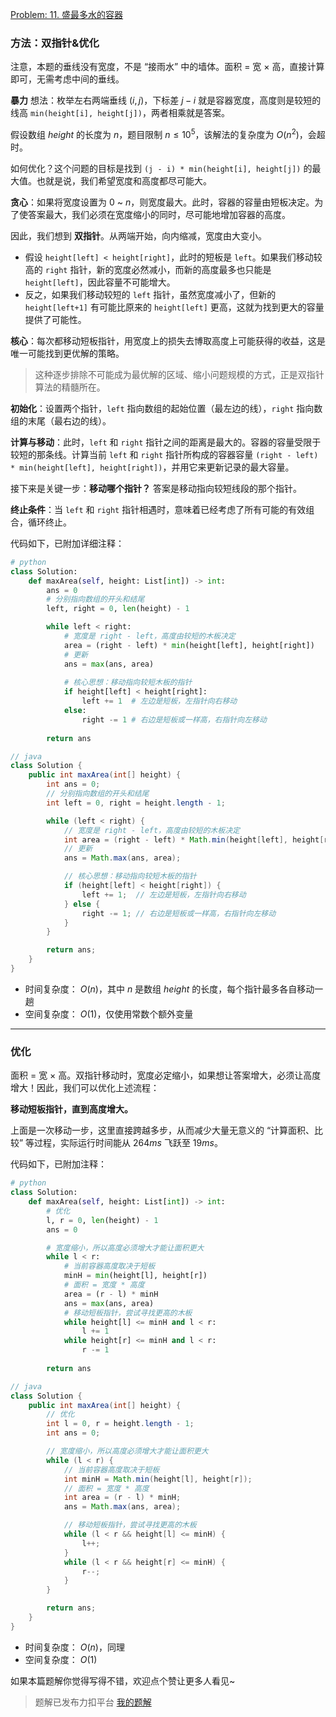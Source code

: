 [Problem: 11. 盛最多水的容器](https://leetcode.cn/problems/container-with-most-water/description/)

### 方法：双指针&优化

注意，本题的垂线没有宽度，不是 “接雨水” 中的墙体。面积 = 宽 $\times$ 高，直接计算即可，无需考虑中间的垂线。

**暴力** 想法：枚举左右两端垂线 $(i,j)$，下标差 $j-i$ 就是容器宽度，高度则是较短的线高 `min(height[i], height[j])`，两者相乘就是答案。

假设数组 $height$ 的长度为 $n$，题目限制 $n\leq 10^5$，该解法的复杂度为 $O(n^2)$，会超时。

如何优化？这个问题的目标是找到 `(j - i) * min(height[i], height[j])` 的最大值。也就是说，我们希望宽度和高度都尽可能大。

**贪心**：如果将宽度设置为 $0$ ~ $n$，则宽度最大。此时，容器的容量由短板决定。为了使答案最大，我们必须在宽度缩小的同时，尽可能地增加容器的高度。

因此，我们想到 **双指针**。从两端开始，向内缩减，宽度由大变小。

- 假设 `height[left] < height[right]`，此时的短板是 `left`。如果我们移动较高的 `right` 指针，新的宽度必然减小，而新的高度最多也只能是 `height[left]`，因此容量不可能增大。
- 反之，如果我们移动较短的 `left` 指针，虽然宽度减小了，但新的 `height[left+1]` 有可能比原来的 `height[left]` 更高，这就为找到更大的容量提供了可能性。

**核心**：每次都移动短板指针，用宽度上的损失去博取高度上可能获得的收益，这是唯一可能找到更优解的策略。

> 这种逐步排除不可能成为最优解的区域、缩小问题规模的方式，正是双指针算法的精髓所在。

**初始化**：设置两个指针，`left` 指向数组的起始位置（最左边的线），`right` 指向数组的末尾（最右边的线）。

**计算与移动**：此时，`left` 和 `right` 指针之间的距离是最大的。容器的容量受限于较短的那条线。计算当前 `left` 和 `right` 指针所构成的容器容量 `(right - left) * min(height[left], height[right])`，并用它来更新记录的最大容量。

接下来是关键一步：**移动哪个指针？** 答案是移动指向较短线段的那个指针。

**终止条件**：当 `left` 和 `right` 指针相遇时，意味着已经考虑了所有可能的有效组合，循环终止。

代码如下，已附加详细注释：

```Python
# python
class Solution:
    def maxArea(self, height: List[int]) -> int:
        ans = 0
        # 分别指向数组的开头和结尾
        left, right = 0, len(height) - 1

        while left < right:
            # 宽度是 right - left，高度由较短的木板决定
            area = (right - left) * min(height[left], height[right])
            # 更新
            ans = max(ans, area)
            
            # 核心思想：移动指向较短木板的指针
            if height[left] < height[right]:
                left += 1  # 左边是短板，左指针向右移动
            else:
                right -= 1 # 右边是短板或一样高，右指针向左移动
                
        return ans
```

```Java
// java
class Solution {
    public int maxArea(int[] height) {
        int ans = 0;
        // 分别指向数组的开头和结尾
        int left = 0, right = height.length - 1;

        while (left < right) {
            // 宽度是 right - left，高度由较短的木板决定
            int area = (right - left) * Math.min(height[left], height[right]);
            // 更新
            ans = Math.max(ans, area);

            // 核心思想：移动指向较短木板的指针
            if (height[left] < height[right]) {
                left += 1;  // 左边是短板，左指针向右移动
            } else {
                right -= 1; // 右边是短板或一样高，右指针向左移动
            }
        }

        return ans;
    }
}
```

- 时间复杂度： $O(n)$，其中 $n$ 是数组 $height$ 的长度，每个指针最多各自移动一趟
- 空间复杂度： $O(1)$，仅使用常数个额外变量

---

### 优化

面积 = 宽 $\times$ 高。双指针移动时，宽度必定缩小，如果想让答案增大，必须让高度增大！因此，我们可以优化上述流程：

**移动短板指针，直到高度增大。**

上面是一次移动一步，这里直接跨越多步，从而减少大量无意义的 “计算面积、比较” 等过程，实际运行时间能从 $264ms$ 飞跃至 $19ms$。

代码如下，已附加注释：

```Python
# python
class Solution:
    def maxArea(self, height: List[int]) -> int:
        # 优化
        l, r = 0, len(height) - 1
        ans = 0

        # 宽度缩小，所以高度必须增大才能让面积更大
        while l < r:
            # 当前容器高度取决于短板
            minH = min(height[l], height[r])
            # 面积 = 宽度 * 高度
            area = (r - l) * minH
            ans = max(ans, area)
            # 移动短板指针，尝试寻找更高的木板
            while height[l] <= minH and l < r:
                l += 1
            while height[r] <= minH and l < r:
                r -= 1
        
        return ans
```

```Java
// java
class Solution {
    public int maxArea(int[] height) {
        // 优化
        int l = 0, r = height.length - 1;
        int ans = 0;

        // 宽度缩小，所以高度必须增大才能让面积更大
        while (l < r) {
            // 当前容器高度取决于短板
            int minH = Math.min(height[l], height[r]);
            // 面积 = 宽度 * 高度
            int area = (r - l) * minH;
            ans = Math.max(ans, area);

            // 移动短板指针，尝试寻找更高的木板
            while (l < r && height[l] <= minH) {
                l++;
            }
            while (l < r && height[r] <= minH) {
                r--;
            }
        }

        return ans;
    }
}
```

- 时间复杂度： $O(n)$，同理
- 空间复杂度： $O(1)$

如果本篇题解你觉得写得不错，欢迎点个赞让更多人看见~

> 题解已发布力扣平台 [我的题解](https://leetcode.cn/problems/container-with-most-water/solutions/3797886/tan-xin-zen-yao-xiang-dao-shuang-zhi-zhe-w8cn/)
